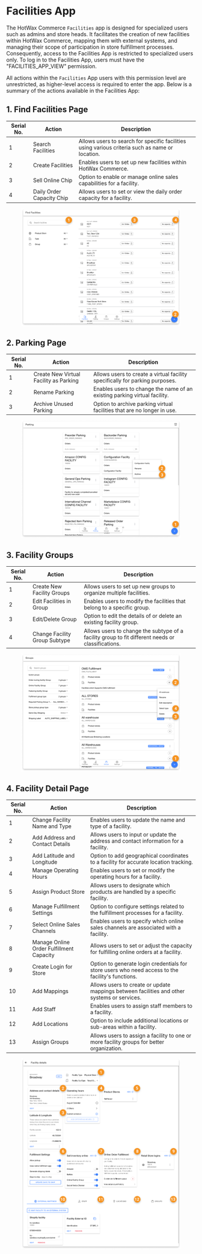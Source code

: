 
# Facilities App

The HotWax Commerce `Facilities` app is designed for specialized users such as admins and store heads. It facilitates the creation of new facilities within HotWax Commerce, mapping them with external systems, and managing their scope of participation in store fulfillment processes. Consequently, access to the Facilities App is restricted to specialized users only. To log in to the Facilities App, users must have the "FACILITIES\_APP\_VIEW" permission.

All actions within the `Facilities` App users with this permission level are unrestricted, as higher-level access is required to enter the app. Below is a summary of the actions available in the Facilities App:

## 1. Find Facilities Page

| **Serial No.** | **Action**                | **Description**                                                                                 |
| -------------- | ------------------------- | ----------------------------------------------------------------------------------------------- |
| 1              | Search Facilities         | Allows users to search for specific facilities using various criteria such as name or location. |
| 2              | Create Facilities         | Enables users to set up new facilities within HotWax Commerce.                                  |
| 3              | Sell Online Chip          | Option to enable or manage online sales capabilities for a facility.                            |
| 4              | Daily Order Capacity Chip | Allows users to set or view the daily order capacity for a facility.                            |

<figure><img src="../../.gitbook/assets/view facilities.png" alt=""><figcaption></figcaption></figure>

## 2. Parking Page

| **Serial No.** | **Action**                                 | **Description**                                                                  |
| -------------- | ------------------------------------------ | -------------------------------------------------------------------------------- |
| 1              | Create New Virtual Facility as Parking     | Allows users to create a virtual facility specifically for parking purposes.     |
| 2              | Rename Parking                             | Enables users to change the name of an existing parking virtual facility.        |
| 3              | Archive Unused Parking                     | Option to archive parking virtual facilities that are no longer in use.          |

<figure><img src="../../.gitbook/assets/parking.png" alt=""><figcaption></figcaption></figure>

## 3. Facility Groups

| **Serial No.** | **Action**                  | **Description**                                                                                   |
| -------------- | --------------------------- | ------------------------------------------------------------------------------------------------- |
| 1              | Create New Facility Groups   | Allows users to set up new groups to organize multiple facilities.                                |
| 2              | Edit Facilities in Group     | Enables users to modify the facilities that belong to a specific group.                           |
| 3              | Edit/Delete Group            | Option to edit the details of or delete an existing facility group.                               |
| 4              | Change Facility Group Subtype| Allows users to change the subtype of a facility group to fit different needs or classifications.  |

<figure><img src="../../.gitbook/assets/groups.png" alt=""><figcaption></figcaption></figure>

## 4. Facility Detail Page

| **Serial No.** | **Action**                               | **Description**                                                                                   |
| -------------- | ---------------------------------------- | ------------------------------------------------------------------------------------------------- |
| 1              | Change Facility Name and Type            | Enables users to update the name and type of a facility.                                          |
| 2              | Add Address and Contact Details          | Allows users to input or update the address and contact information for a facility.               |
| 3              | Add Latitude and Longitude               | Option to add geographical coordinates to a facility for accurate location tracking.              |
| 4              | Manage Operating Hours                   | Enables users to set or modify the operating hours for a facility.                                |
| 5              | Assign Product Store                     | Allows users to designate which products are handled by a specific facility.                      |
| 6              | Manage Fulfillment Settings              | Option to configure settings related to the fulfillment processes for a facility.                 |
| 7              | Select Online Sales Channels             | Enables users to specify which online sales channels are associated with a facility.              |
| 8              | Manage Online Order Fulfillment Capacity | Allows users to set or adjust the capacity for fulfilling online orders at a facility.            |
| 9              | Create Login for Store                   | Option to generate login credentials for store users who need access to the facility's functions. |
| 10             | Add Mappings                             | Allows users to create or update mappings between facilities and other systems or services.       |
| 11             | Add Staff                                | Enables users to assign staff members to a facility.                                              |
| 12             | Add Locations                            | Option to include additional locations or sub-areas within a facility.                            |
| 13             | Assign Groups                            | Allows users to assign a facility to one or more facility groups for better organization.         |

<figure><img src="../../.gitbook/assets/details.png" alt=""><figcaption></figcaption></figure>
